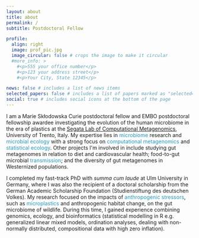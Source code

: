 ```yaml
---
layout: about
title: about
permalink: /
subtitle: Postdoctoral Fellow

profile:
  align: right
  image: prof_pic.jpg
  image_circular: false # crops the image to make it circular
  #more_info: >
    #<p>555 your office number</p>
    #<p>123 your address street</p>
    #<p>Your City, State 12345</p>

news: false # includes a list of news items
selected_papers: false # includes a list of papers marked as "selected={true}"
social: true # includes social icons at the bottom of the page
---
```


I am a Marie Skłodowska Curie postdoctoral fellow and EMBO postdoctoral fellowship awardee investigating the evolution of the human microbiome in the era of plastics at the <u>[Segata Lab of Computational Metagenomics](http://segatalab.cibio.unitn.it/people.html)</u>, University of Trento, Italy. My expertise lies in <span style="color:#2596B9">microbiome</span> research and <span style="color:#2596B9">microbial ecology</span> with a strong focus on <span style="color:#2596B9">computational metagenomics</span> and <span style="color:#2596B9">statistical ecology</span>. Other projects I'm involved in include studying gut metagenomes in relation to diet and cardiovascular health; food-to-gut microbial <span style="color:#2596B9">transmission</span>; and the diversity of gut metagenomes in Westernized populations.

I completed my fast-track PhD with _summa cum laude_ at Ulm University in Germany, where I was also the recipient of a doctoral scholarship from the German Academic Scholarship Foundation (Studienstiftung des deutschen Volkes). My research focused on the impacts of <span style="color:#2596B9">anthropogenic stressors</span>, such as <span style="color:#2596B9">microplastics</span> and anthropogenic habitat change, on the gut microbiome of wildlife. During this time, I gained experience combining genomics, ecology, and bioinformatics (statistical modelling in R e.g. generalized linear mixed models, ordination analyses, dealing with non-normally distributed, compositional data with high zero inflation).
